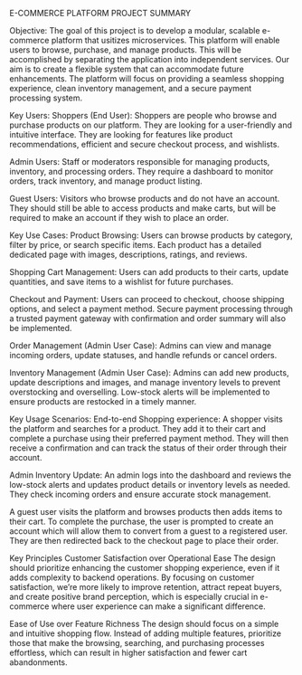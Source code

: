 E-COMMERCE PLATFORM PROJECT SUMMARY

Objective:
The goal of this project is to develop a modular, scalable e-commerce platform that usitizes microservices. This platform will enable users to browse, purchase, and manage products. This will be accomplished by separating the application into independent services. Our aim is to create a flexible system that can accommodate future enhancements. The platform will focus on providing a seamless shopping experience, clean inventory management, and a secure payment processing system. 

Key Users:
Shoppers (End User): Shoppers are people who browse and purchase products on our platform. They are looking for a user-friendly and intuitive interface. They are looking for features like product recommendations, efficient and secure checkout process, and wishlists.

Admin Users: Staff or moderators responsible for managing products, inventory, and processing orders. They require a dashboard to monitor orders, track inventory, and manage product listing. 

Guest Users: Visitors who browse products and do not have an account. They should still be able to access products and make carts, but will be required to make an account if they wish to place an order. 

Key Use Cases: 
Product Browsing: Users can browse products by category, filter by price, or search specific items. Each product has a detailed dedicated page with images, descriptions, ratings, and reviews. 

Shopping Cart Management: Users can add products to their carts, update quantities, and save items to a wishlist for future purchases. 

Checkout and Payment: 
Users can proceed to checkout, choose shipping options, and select a payment method. Secure payment processing through a trusted payment gateway with confirmation and order summary will also be implemented. 

Order Management (Admin User Case): Admins can view and manage incoming orders, update statuses, and handle refunds or cancel orders. 

Inventory Management (Admin User Case): Admins can add new products, update descriptions and images, and manage inventory levels to prevent overstocking and overselling. Low-stock alerts will be implemented to ensure products are restocked in a timely manner. 

Key Usage Scenarios: 
End-to-end Shopping experience: A shopper visits the platform and searches for a product. They add it to their cart and complete a purchase using their preferred payment method. They will then receive a confirmation and can track the status of their order through their account. 

Admin Inventory Update: An admin logs into the dashboard and reviews the low-stock alerts and updates product details or inventory levels as needed. They check incoming orders and ensure accurate stock management. 

A guest user visits the platform and browses products then adds items to their cart. To complete the purchase, the user is prompted to create an account which will allow them to convert from a guest to a registered user. They are then redirected back to the checkout page to place their order. 

Key Principles
Customer Satisfaction over Operational Ease
The design should prioritize enhancing the customer shopping experience, even if it adds complexity to backend operations. By focusing on customer satisfaction, we’re more likely to improve retention, attract repeat buyers, and create positive brand perception, which is especially crucial in e-commerce where user experience can make a significant difference.

Ease of Use over Feature Richness
The design should focus on a simple and intuitive shopping flow. Instead of adding multiple features, prioritize those that make the browsing, searching, and purchasing processes effortless, which can result in higher satisfaction and fewer cart abandonments.
